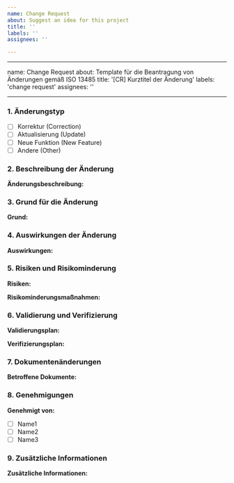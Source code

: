 ```yaml
---
name: Change Request
about: Suggest an idea for this project
title: ''
labels: ''
assignees: ''

---
```


---
name: Change Request
about: Template für die Beantragung von Änderungen gemäß ISO 13485
title: '[CR] Kurztitel der Änderung'
labels: 'change request'
assignees: ''

---

### 1. Änderungstyp
<!-- Bitte den Typ der Änderung auswählen -->
- [ ] Korrektur (Correction)
- [ ] Aktualisierung (Update)
- [ ] Neue Funktion (New Feature)
- [ ] Andere (Other)

### 2. Beschreibung der Änderung
<!-- Detaillierte Beschreibung der vorgeschlagenen Änderung -->
**Änderungsbeschreibung:**

### 3. Grund für die Änderung
<!-- Grund für die vorgeschlagene Änderung angeben -->
**Grund:**

### 4. Auswirkungen der Änderung
<!-- Beschreibung der Auswirkungen auf das Produkt, den Prozess oder das System -->
**Auswirkungen:**

### 5. Risiken und Risikominderung
<!-- Identifikation der Risiken und Maßnahmen zur Risikominderung -->
**Risiken:**

**Risikominderungsmaßnahmen:**

### 6. Validierung und Verifizierung
<!-- Plan für die Validierung und Verifizierung der Änderung -->
**Validierungsplan:**

**Verifizierungsplan:**

### 7. Dokumentenänderungen
<!-- Liste der Dokumente, die aktualisiert werden müssen -->
**Betroffene Dokumente:**

### 8. Genehmigungen
<!-- Liste der Personen, die die Änderung genehmigen müssen -->
**Genehmigt von:**

- [ ] Name1
- [ ] Name2
- [ ] Name3

### 9. Zusätzliche Informationen
<!-- Weitere relevante Informationen zur Änderung -->
**Zusätzliche Informationen:**

